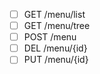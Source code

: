 - [ ] GET /menu/list
- [ ] GET /menu/tree
- [ ] POST /menu
- [ ] DEL /menu/{id}
- [ ] PUT /menu/{id}
